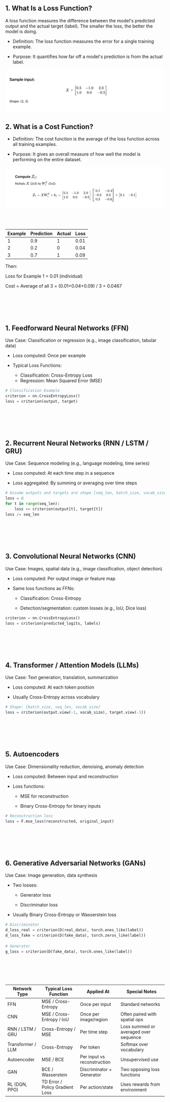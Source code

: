 

## 1. What Is a Loss Function?

A loss function measures the difference between the model's predicted
    output and the actual target (label). The smaller the loss, the better the model is doing.

 - Definition: The loss function measures the error for a single training example.

 - Purpose: It quantifies how far off a model's prediction is from the actual label.

![img.png](img.png)



## 2. What is a Cost Function?

 - Definition: The cost function is the average of the loss function across all training examples.

 - Purpose: It gives an overall measure of how well the model is performing on the entire dataset.

![img_1.png](img_1.png)


<br><br>



| Example | Prediction | Actual | Loss |
| ------- | ---------- | ------ | ---- |
| 1       | 0.9        | 1      | 0.01 |
| 2       | 0.2        | 0      | 0.04 |
| 3       | 0.7        | 1      | 0.09 |


Then:

Loss for Example 1 = 0.01 (individual)

Cost = Average of all 3 = (0.01+0.04+0.09) / 3 = 0.0467



<br><br><br><br>



## 1. Feedforward Neural Networks (FFN)
Use Case: Classification or regression (e.g., image classification, tabular data)

 - Loss computed: Once per example

 - Typical Loss Functions:

   - Classification: Cross-Entropy Loss
   - Regression: Mean Squared Error (MSE)


```python
# Classification Example
criterion = nn.CrossEntropyLoss()
loss = criterion(output, target)
```














<br><br><br><br>

## 2. Recurrent Neural Networks (RNN / LSTM / GRU)
Use Case: Sequence modeling (e.g., language modeling, time series)

 - Loss computed: At each time step in a sequence

 - Loss aggregated: By summing or averaging over time steps


```python
# Assume outputs and targets are shape [seq_len, batch_size, vocab_size]
loss = 0
for t in range(seq_len):
    loss += criterion(output[t], target[t])
loss /= seq_len
```

<br><br><br><br>


## 3. Convolutional Neural Networks (CNN)

Use Case: Images, spatial data (e.g., image classification, object detection)

 - Loss computed: Per output image or feature map

 - Same loss functions as FFNs:

   - Classification: Cross-Entropy

   - Detection/segmentation: custom losses (e.g., IoU, Dice loss)

```python
criterion = nn.CrossEntropyLoss()
loss = criterion(predicted_logits, labels)
```

<br><br><br><br>

## 4. Transformer / Attention Models (LLMs)

Use Case: Text generation, translation, summarization

 - Loss computed: At each token position

 - Usually Cross-Entropy across vocabulary

```python
# Shape: [batch_size, seq_len, vocab_size]
loss = criterion(output.view(-1, vocab_size), target.view(-1))
```


<br><br><br><br>


## 5. Autoencoders
Use Case: Dimensionality reduction, denoising, anomaly detection

 - Loss computed: Between input and reconstruction

 - Loss functions:

   - MSE for reconstruction

   - Binary Cross-Entropy for binary inputs

```python
# Reconstruction loss
loss = F.mse_loss(reconstructed, original_input)
```


<br><br><br><br>


## 6. Generative Adversarial Networks (GANs)

Use Case: Image generation, data synthesis

 - Two losses:

   - Generator loss

   - Discriminator loss

 - Usually Binary Cross-Entropy or Wasserstein loss


```python
# Discriminator
d_loss_real = criterion(D(real_data), torch.ones_like(label))
d_loss_fake = criterion(D(fake_data), torch.zeros_like(label))

# Generator
g_loss = criterion(D(fake_data), torch.ones_like(label))
```


<br><br><br><br>



| Network Type      | Typical Loss Function           | Applied At                  | Special Notes                         |
| ----------------- | ------------------------------- | --------------------------- | ------------------------------------- |
| FFN               | MSE / Cross-Entropy             | Once per input              | Standard networks                     |
| CNN               | MSE / Cross-Entropy / IoU       | Once per image/region       | Often paired with spatial ops         |
| RNN / LSTM / GRU  | Cross-Entropy / MSE             | Per time step               | Loss summed or averaged over sequence |
| Transformer / LLM | Cross-Entropy                   | Per token                   | Softmax over vocabulary               |
| Autoencoder       | MSE / BCE                       | Per input vs reconstruction | Unsupervised use                      |
| GAN               | BCE / Wasserstein               | Discriminator + Generator   | Two opposing loss functions           |
| RL (DQN, PPO)     | TD Error / Policy Gradient Loss | Per action/state            | Uses rewards from environment         |








